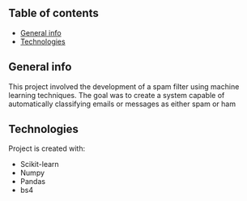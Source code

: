 ## Table of contents
* [General info](#general-info)
* [Technologies](#technologies)

## General info
This project involved the development of a spam filter using machine learning techniques. 
The goal was to create a system capable of automatically classifying emails or messages as either spam or ham

## Technologies
Project is created with:
* Scikit-learn
* Numpy
* Pandas
* bs4

